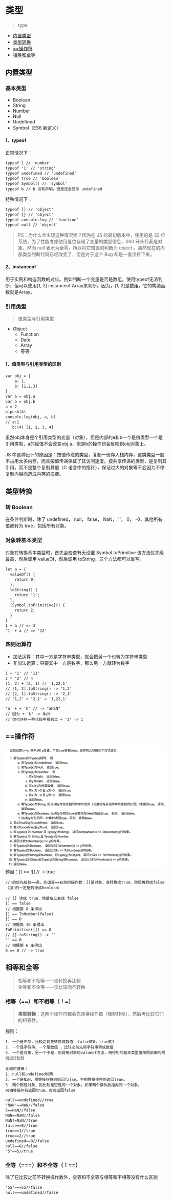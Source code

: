# 类型
> type
* [内置类型](#内置类型)
* [类型转换](#类型转换)
* [==操作符](#==操作符)
* [相等和全等](#相等和全等)

## 内置类型
### 基本类型
* Boolean
* String
* Number
* Null
* Undefined
* Symbol（ES6 新定义）

#### 1、typeof   
正常情况下：
```
typeof 1 // 'number'
typeof '1' // 'string'
typeof undefined // 'undefined'
typeof true // 'boolean'
typeof Symbol() // 'symbol'
typeof b // b 没有声明，但是还会显示 undefined
```
特殊情况下：
```
typeof [] // 'object'
typeof {} // 'object'
typeof console.log // 'function'
typeof null // 'object'
```
> PS：为什么会出现这种情况呢？因为在 JS 的最初版本中，使用的是 32 位系统，为了性能考虑使用低位存储了变量的类型信息，000 开头代表是对象，然而 null 表示为全零，所以将它错误的判断为 object 。虽然现在的内部类型判断代码已经改变了，但是对于这个 Bug 却是一直流传下来。

#### 2、instanceof   
用于实例和构造函数的对应。例如判断一个变量是否是数组，使用typeof无法判断，但可以使用[1, 2] instanceof Array来判断。因为，[1, 2]是数组，它的构造函数就是Array。

### 引用类型
> 值类型与引用类型
* Object
  * Function
  * Date
  * Array
  * 等等

#### 1、值类型与引用类型的区别
```
var obj = {
    a: 1,
    b: [1,2,3]
}
var a = obj.a
var b = obj.b
a = 2
b.push(4)
console.log(obj, a, b)
// a:1
   b:(4) [1, 2, 3, 4]
```
虽然obj本身是个引用类型的变量（对象），但是内部的a和b一个是值类型一个是引用类型，a的赋值不会改变obj.a，但是b的操作却会反映到obj对象上。

JS 中这种设计的原因是：按值传递的类型，复制一份存入栈内存，这类类型一般不占用太多内存，而且按值传递保证了其访问速度。按共享传递的类型，是复制其引用，而不是整个复制其值（C 语言中的指针），保证过大的对象等不会因为不停复制内容而造成内存的浪费。

## 类型转换
### 转 Boolean
在条件判断时，除了 undefined， null， false， NaN， ''， 0， -0，其他所有值都转为 true，包括所有对象。

### 对象转基本类型
对象在转换基本类型时，首先会检查有无设置 Symbol.toPrimitive 该方法优先级最高，然后调用 valueOf，然后调用 toString。三个方法都可以重写。
```
let a = {
  valueOf() {
    return 0;
  },
  toString() {
    return '1';
  },
  [Symbol.toPrimitive]() {
    return 2;
  }
}
1 + a // => 3
'1' + a // => '12'
```

### 四则运算符
* 加法运算：其中一方是字符串类型，就会把另一个也转为字符串类型
* 非加法运算：只要其中一方是数字，那么另一方就转为数字

```
1 + '1' // '11'
2 * '2' // 4
[1, 2] + [2, 1] // '1,22,1'
// [1, 2].toString() -> '1,2'
// [2, 1].toString() -> '2,1'
// '1,2' + '2,1' = '1,22,1'
```
```
'a' + + 'b' // -> "aNaN"
// 因为 + 'b' -> NaN
// 你也许在一些代码中看到过 + '1' -> 1
```

## ==操作符
![alt](./imgs/type-1.png)
题目：[] == ![] // -> true 
```
//!的优先级较==高，先运算==右侧的操作数：[]是对象，会转换成true，然后再转成false（加!的一定是转换成boolean）

// [] 转成 true，然后取反变成 false
[] == false
// 根据第 8 条得出
[] == ToNumber(false)
[] == 0
// 根据第 10 条得出
ToPrimitive([]) == 0
// [].toString() -> ''
'' == 0
// 根据第 6 条得出
0 == 0 // -> true
```

## 相等和全等
> 相等和不相等——先转换再比较  
> 全等和不全等——仅比较而不转换

### 相等（==）和不相等（！=）
> **类型转换**：这两个操作符都会先转换操作数（强制转型），然后再比较它们的相等性。

规则：  
```
1. 一个是布尔，比较之前先转换成数值——false转0，true转1
2. 一个是字符串，一个是数值 ，比较之前先将字符串转成数值
3. 一个是对象，另一个不是，则调用对象的valueof方法，用得到的基本类型值按照前面的规则进行比较

比较时遵循：
1. null和undefined相等
2. 一个是NaN，相等操作符则返回false。不相等操作符则返回true。
3. 两个都是对象，则比较是否是同一个对象。如果两个操作数指向同一个对象，
则相等操作符返回true。否则返回false
```
```
null==undefined//true
"NaN"==NaN//false
5==NaN//false
NaN==NaN//false
NaN!=NaN//true
false==0//true
true==1//true
true==2//true
undefined==0//false
null==0//false
"5"==5//true
```

### 全等（===）和不全等（！==）
除了在比较之前不转换操作数外，全等和不全等与相等和不相等没有什么区别
```
"55"===55//false
null===undefined//false
```





